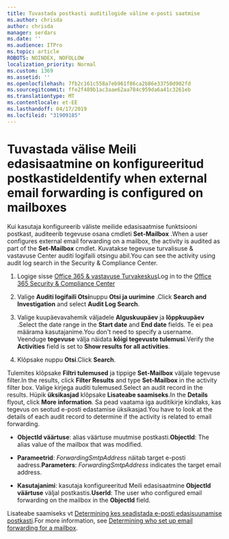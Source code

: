```yaml
---
title: Tuvastada postkasti auditilogide väline e-posti saatmise
ms.author: chrisda
author: chrisda
manager: serdars
ms.date: ''
ms.audience: ITPro
ms.topic: article
ROBOTS: NOINDEX, NOFOLLOW
localization_priority: Normal
ms.custom: 1369
ms.assetid: ''
ms.openlocfilehash: 7fb2c161c558a7eb961f86ca2b86e33750d902fd
ms.sourcegitcommit: ffe2f489b1ac3aae62aa784c959da6a41c3261eb
ms.translationtype: MT
ms.contentlocale: et-EE
ms.lasthandoff: 04/17/2019
ms.locfileid: "31909185"
---
```

# <a name="identify-when-external-email-forwarding-is-configured-on-mailboxes"></a><span data-ttu-id="e5db9-102">Tuvastada välise Meili edasisaatmine on konfigureeritud postkastide</span><span class="sxs-lookup"><span data-stu-id="e5db9-102">Identify when external email forwarding is configured on mailboxes</span></span>

<span data-ttu-id="e5db9-103">Kui kasutaja konfigureerib väliste meilide edasisaatmise funktsiooni postkast, auditeerib tegevuse osana cmdleti **Set-Mailbox** .</span><span class="sxs-lookup"><span data-stu-id="e5db9-103">When a user configures external email forwarding on a mailbox, the activity is audited as part of the **Set-Mailbox** cmdlet.</span></span> <span data-ttu-id="e5db9-104">Kuvatakse tegevuse turvalisuse & vastavuse Center auditi logifaili otsingu abil.</span><span class="sxs-lookup"><span data-stu-id="e5db9-104">You can see the activity using audit log search in the Security & Compliance Center.</span></span>

1. <span data-ttu-id="e5db9-105">Logige sisse [Office 365 & vastavuse Turvakeskus](https://protection.office.com/)</span><span class="sxs-lookup"><span data-stu-id="e5db9-105">Log in to the [Office 365 Security & Compliance Center](https://protection.office.com/)</span></span>

2. <span data-ttu-id="e5db9-106">Valige **Auditi logifaili Otsi**nuppu **Otsi ja uurimine** .</span><span class="sxs-lookup"><span data-stu-id="e5db9-106">Click **Search and Investigation** and select **Audit Log Search**.</span></span>

3. <span data-ttu-id="e5db9-107">Valige kuupäevavahemik väljadele **Alguskuupäev** ja **lõppkuupäev** .</span><span class="sxs-lookup"><span data-stu-id="e5db9-107">Select the date range in the **Start date** and **End date** fields.</span></span> <span data-ttu-id="e5db9-108">Te ei pea määrama kasutajanime.</span><span class="sxs-lookup"><span data-stu-id="e5db9-108">You don't need to specify a username.</span></span> <span data-ttu-id="e5db9-109">Veenduge **tegevuse** välja näidata **kõigi tegevuste tulemusi**.</span><span class="sxs-lookup"><span data-stu-id="e5db9-109">Verify the **Activities** field is set to **Show results for all activities**.</span></span>

4. <span data-ttu-id="e5db9-110">Klõpsake nuppu **Otsi**.</span><span class="sxs-lookup"><span data-stu-id="e5db9-110">Click **Search**.</span></span>

<span data-ttu-id="e5db9-111">Tulemites klõpsake **Filtri tulemused** ja tippige **Set-Mailbox** väljale tegevuse filter.</span><span class="sxs-lookup"><span data-stu-id="e5db9-111">In the results, click **Filter Results** and type **Set-Mailbox** in the activity filter box.</span></span> <span data-ttu-id="e5db9-112">Valige kirjega auditi tulemused.</span><span class="sxs-lookup"><span data-stu-id="e5db9-112">Select an audit record in the results.</span></span> <span data-ttu-id="e5db9-113">Hüpik **üksikasjad** klõpsake **Lisateabe saamiseks**.</span><span class="sxs-lookup"><span data-stu-id="e5db9-113">In the **Details** flyout, click **More information**.</span></span> <span data-ttu-id="e5db9-114">Sa pead vaatama iga auditikirje kindlaks, kas tegevus on seotud e-posti edastamise üksikasjad.</span><span class="sxs-lookup"><span data-stu-id="e5db9-114">You have to look at the details of each audit record to determine if the activity is related to email forwarding.</span></span>

- <span data-ttu-id="e5db9-115">**ObjectId väärtuse**: alias väärtuse muutmise postkasti.</span><span class="sxs-lookup"><span data-stu-id="e5db9-115">**ObjectId**: The alias value of the mailbox that was modified.</span></span>

- <span data-ttu-id="e5db9-116">**Parameetrid**: _ForwardingSmtpAddress_ näitab target e-posti aadress.</span><span class="sxs-lookup"><span data-stu-id="e5db9-116">**Parameters**: _ForwardingSmtpAddress_ indicates the target email address.</span></span>

- <span data-ttu-id="e5db9-117">**Kasutajanimi**: kasutaja konfigureeritud Meili edasisaatmine **ObjectId väärtuse** väljal postkastis.</span><span class="sxs-lookup"><span data-stu-id="e5db9-117">**UserId**: The user who configured email forwarding on the mailbox in the **ObjectId** field.</span></span>

<span data-ttu-id="e5db9-118">Lisateabe saamiseks vt [Determining kes seadistada e-posti edasisuunamise postkasti](https://docs.microsoft.com/office365/securitycompliance/auditing-troubleshooting-scenarios#determining-who-set-up-email-forwarding-for-a-mailbox).</span><span class="sxs-lookup"><span data-stu-id="e5db9-118">For more information, see [Determining who set up email forwarding for a mailbox](https://docs.microsoft.com/office365/securitycompliance/auditing-troubleshooting-scenarios#determining-who-set-up-email-forwarding-for-a-mailbox).</span></span>
